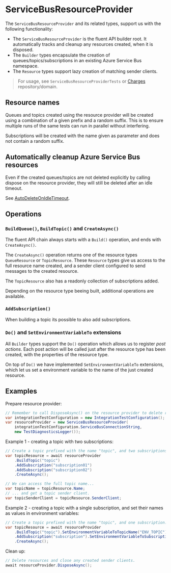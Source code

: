 # ServiceBusResourceProvider

The `ServiceBusResourceProvider` and its related types, support us with the following functionality:

- The `ServiceBusResourceProvider` is the fluent API builder root. It automatically tracks and cleanup any resources created, when it is disposed.
- The `Builder` types encapsulate the creation of queues/topics/subscriptions in an existing Azure Service Bus namespace.
- The `Resource` types support lazy creation of matching sender clients.

> For usage, see `ServiceBusResourceProviderTests` or [Charges](https://github.com/Energinet-DataHub/geh-charges) repository/domain.

## Resource names

Queues and topics created using the resource provider will be created using a combination of a given prefix and a random suffix. This is to ensure multiple runs of the same tests can run in parallel without interfering.

Subscriptions will be created with the name given as parameter and does not contain a random suffix.

## Automatically cleanup Azure Service Bus resources

Even if the created queues/topics are not deleted explicitly by calling dispose on the resource provider, they will still be deleted after an idle timeout.

See [AutoDeleteOnIdleTimeout](../source/FunctionApp.TestCommon/ServiceBus/ResourceProvider/ServiceBusResourceProvider.cs).

## Operations

### `BuildQueue()`, `BuildTopic()` and `CreateAsync()`

The fluent API chain always starts with a `Build()` operation, and ends with `CreateAsync()`.

The `CreateAsync()` operation returns one of the resource types `QueueResource` or `TopicResource`. These `Resource` types give us access to the full resource name created, and a sender client configured to send messages to the created resource.

The `TopicResource` also has a readonly collection of subscriptions added.

Depending on the resource type beeing built, additional operations are available.

### `AddSubscription()`

When building a topic its possible to also add subscriptions.

### `Do()` and `SetEnvironmentVariableTo` extensions

All `Builder` types support the `Do()` operation which allows us to register *post actions*. Each post action will be called just after the resource type has been created, with the properties of the resource type.

On top of `Do()` we have implemented `SetEnvironmentVariableTo` extensions, which let us set a environment variable to the name of the just created resource.

## Examples

Prepare resource provider:

```csharp
// Remember to call DisposeAsync() on the resource provider to delete resources and close sender client connections.
var integrationTestConfiguration = new IntegrationTestConfiguration();
var resourceProvider = new ServiceBusResourceProvider(
    integrationTestConfiguration.ServiceBusConnectionString,
    new TestDiagnosticsLogger());
```

Example 1 - creating a topic with two subscriptions:

```csharp
// Create a topic prefixed with the name "topic", and two subscriptions.
var topicResource = await resourceProvider
    .BuildTopic("topic")
    .AddSubscription("subscription01")
    .AddSubscription("subscription02")
    .CreateAsync();

// We can access the full topic name...
var topicName = topicResource.Name;
// ... and get a topic sender client.
var topicSenderClient = topicResource.SenderClient;
```

Example 2 - creating a topic with a single subscription, and set their names as values in environment variables:

```csharp
// Create a topic prefixed with the name "topic", and one subscription.
var topicResource = await resourceProvider
    .BuildTopic("topic").SetEnvironmentVariableToTopicName("ENV_TOPIC")
    .AddSubscription("subscription").SetEnvironmentVariableToSubscriptionName("ENV_TOPIC_SUBSCRIPTION")
    .CreateAsync();
```

Clean up:

```csharp
// Delete resources and close any created sender clients.
await resourceProvider.DisposeAsync();
```
